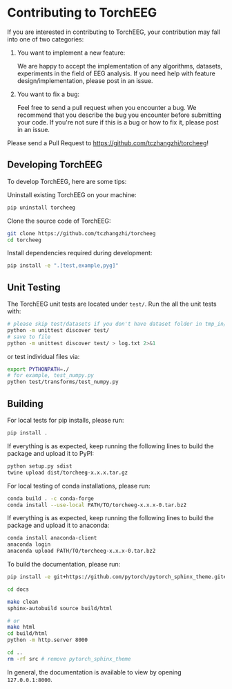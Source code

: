 # Contributing to TorchEEG

If you are interested in contributing to TorchEEG, your contribution may fall into one of two categories:

1. You want to implement a new feature:
   
     We are happy to accept the implementation of any algorithms, datasets, experiments in the field of EEG analysis. If you need help with feature design/implementation, please post in an issue.
2. You want to fix a bug:
   
     Feel free to send a pull request when you encounter a bug. We recommend that you describe the bug you encounter before submitting your code. If you're not sure if this is a bug or how to fix it, please post in an issue.

Please send a Pull Request to https://github.com/tczhangzhi/torcheeg!

## Developing TorchEEG

To develop TorchEEG, here are some tips:

Uninstall existing TorchEEG on your machine:

```bash
pip uninstall torcheeg
```

Clone the source code of TorchEEG:

```bash
git clone https://github.com/tczhangzhi/torcheeg
cd torcheeg
```

Install dependencies required during development:

```bash
pip install -e ".[test,example,pyg]"
```


## Unit Testing

The TorchEEG unit tests are located under `test/`. Run the all the unit tests with:

```bash
# please skip test/datasets if you don't have dataset folder in tmp_in/
python -m unittest discover test/
# save to file
python -m unittest discover test/ > log.txt 2>&1
```

or test individual files via:

```bash
export PYTHONPATH=./
# for example, test_numpy.py
python test/transforms/test_numpy.py
```

## Building

For local tests for pip installs, please run:

```bash
pip install .
```

If everything is as expected, keep running the following lines to build the package and upload it to PyPI:

```bash
python setup.py sdist
twine upload dist/torcheeg-x.x.x.tar.gz
```

For local testing of conda installations, please run:

```bash
conda build . -c conda-forge
conda install --use-local PATH/TO/torcheeg-x.x.x-0.tar.bz2
```

If everything is as expected, keep running the following lines to build the package and upload it to anaconda:

```bash
conda install anaconda-client
anaconda login
anaconda upload PATH/TO/torcheeg-x.x.x-0.tar.bz2
```

To build the documentation, please run:

```bash
pip install -e git+https://github.com/pytorch/pytorch_sphinx_theme.git#egg=pytorch_sphinx_theme

cd docs

make clean
sphinx-autobuild source build/html

# or
make html
cd build/html
python -m http.server 8000

cd ..
rm -rf src # remove pytorch_sphinx_theme
```

In general, the documentation is available to view by opening `127.0.0.1:8000`.